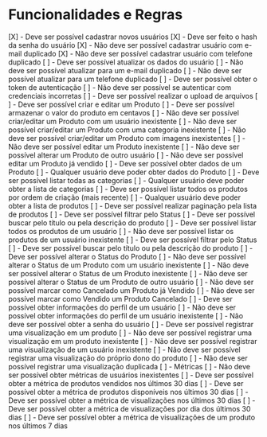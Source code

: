 # Funcionalidades e Regras

[X] - Deve ser possível cadastrar novos usuários
  [X] - Deve ser feito o hash da senha do usuário
  [X] - Não deve ser possível cadastrar usuário com e-mail duplicado
  [X] - Não deve ser possível cadastrar usuário com telefone duplicado
[ ] - Deve ser possível atualizar os dados do usuário
  [ ] - Não deve ser possível atualizar para um e-mail duplicado
  [ ] - Não deve ser possível atualizar para um telefone duplicado
[ ] - Deve ser possível obter o token de autenticação
  [ ] - Não deve ser possível se autenticar com credenciais incorretas
[ ] - Deve ser possível realizar o upload de arquivos
[ ] - Deve ser possível criar e editar um Produto
  [ ] - Deve ser possível armazenar o valor do produto em centavos
  [ ] - Não deve ser possível criar/editar um Produto com um usuário inexistente
  [ ] - Não deve ser possível criar/editar um Produto com uma categoria inexistente
  [ ] - Não deve ser possível criar/editar um Produto com imagens inexistentes
  [ ] - Não deve ser possível editar um Produto inexistente
  [ ] - Não deve ser possível alterar um Produto de outro usuário
  [ ] - Não deve ser possível editar um Produto já vendido
[ ] - Deve ser possível obter dados de um Produto
  [ ] - Qualquer usuário deve poder obter dados do Produto
[ ] - Deve ser possível listar todas as categorias
  [ ] - Qualquer usuário deve poder obter a lista de categorias
[ ] - Deve ser possível listar todos os produtos por ordem de criação (mais recente)
  [ ] - Qualquer usuário deve poder obter a lista de produtos
  [ ] - Deve ser possível realizar paginação pela lista de produtos
  [ ] - Deve ser possível filtrar pelo Status
  [ ] - Deve ser possível buscar pelo título ou pela descrição do produto
[ ] - Deve ser possível listar todos os produtos de um usuário
  [ ] - Não deve ser possível listar os produtos de um usuário inexistente
  [ ] - Deve ser possível filtrar pelo Status
  [ ] - Deve ser possível buscar pelo título ou pela descrição do produto
[ ] - Deve ser possível alterar o Status do Produto
  [ ] - Não deve ser possível alterar o Status de um Produto com um usuário inexistente
  [ ] - Não deve ser possível alterar o Status de um Produto inexistente
  [ ] - Não deve ser possível alterar o Status de um Produto de outro usuário
  [ ] - Não deve ser possível marcar como Cancelado um Produto já Vendido
  [ ] - Não deve ser possível marcar como Vendido um Produto Cancelado
[ ] - Deve ser possível obter informações do perfil de um usuário
  [ ] - Não deve ser possível obter informações do perfil de um usuário inexistente
  [ ] - Não deve ser possível obter a senha do usuário
[ ] - Deve ser possível registrar uma visualização em um produto
  [ ] - Não deve ser possível registrar uma visualização em um produto inexistente
  [ ] - Não deve ser possível registrar uma visualização de um usuário inexistente
  [ ] - Não deve ser possível registrar uma visualização do próprio dono do produto
  [ ] - Não deve ser possível registrar uma visualização duplicada
[ ] - Métricas
  [ ] - Não deve ser possível obter métricas de usuários inexistentes
  [ ] - Deve ser possível obter a métrica de produtos vendidos nos últimos 30 dias
  [ ] - Deve ser possível obter a métrica de produtos disponíveis nos últimos 30 dias
  [ ] - Deve ser possível obter a métrica de visualizações nos últimos 30 dias
  [ ] - Deve ser possível obter a métrica de visualizações por dia dos últimos 30 dias
  [ ] - Deve ser possível obter a métrica de visualizações de um produto nos últimos 7 dias
